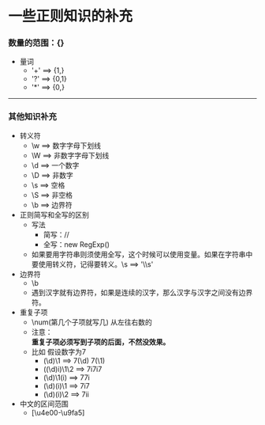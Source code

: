 # 一些正则知识的补充

### 数量的范围：{}　　　　
- 量词
    - '+' ==>  {1,}
    - '?' ==>  {0,1}
    - '*' ==>  {0,}
***
### 其他知识补充
- 转义符
    - \w  ==>  数字字母下划线
    - \W  ==>  非数字字母下划线
    - \d  ==>  一个数字
    - \D  ==>  非数字
    - \s  ==>  空格
    - \S  ==>  非空格
    - \b  ==>  边界符
- 正则简写和全写的区别
    - 写法
        - 简写：//
        - 全写：new RegExp()
    - 如果要用字符串则须使用全写，这个时候可以使用变量。如果在字符串中要使用转义符，记得要转义。\s ==> '\\\s'
- 边界符
    - \b
    - 遇到汉字就有边界符，如果是连续的汉字，那么汉字与汉字之间没有边界符。
- 重复子项
    - \num(第几个子项就写几) 从左往右数的
    - 注意：   
        **重复子项必须写到子项的后面，不然没效果。**
    - 比如 假设数字为7
        - (\d)\1   ==> 7(\d) 7(\1)
        - ((\d)i)\1\2  ==> 7i7i7
        - (\d)\1(i)  ==>  77i
        - (\d)(i)\1 ==>  7i7
        - (\d)(i)\2 ==>  7ii
- 中文的区间范围
    - [\u4e00-\u9fa5] 